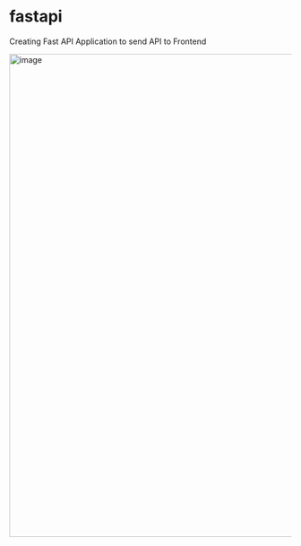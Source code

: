 # fastapi
Creating Fast API Application to send API to Frontend

<img width="1820" height="862" alt="image" src="https://github.com/user-attachments/assets/6d35fe0b-4e27-40c7-aaa2-2258898f3cdf" />
